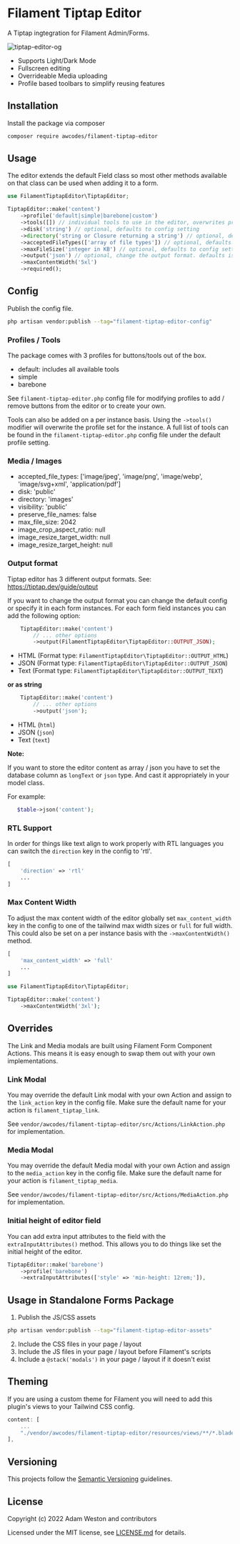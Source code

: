 # Filament Tiptap Editor

A Tiptap ingtegration for Filament Admin/Forms.

![tiptap-editor-og](https://user-images.githubusercontent.com/3596800/225422449-b1aa125f-7704-42c8-9efa-440972d88ca0.png)

- Supports Light/Dark Mode
- Fullscreen editing
- Overrideable Media uploading
- Profile based toolbars to simplify reusing features

## Installation

Install the package via composer

```bash
composer require awcodes/filament-tiptap-editor
```

## Usage

The editor extends the default Field class so most other methods available on that class can be used when adding it to a form.

```php
use FilamentTiptapEditor\TiptapEditor;

TiptapEditor::make('content')
    ->profile('default|simple|barebone|custom')
    ->tools([]) // individual tools to use in the editor, overwrites profile
    ->disk('string') // optional, defaults to config setting
    ->directory('string or Closure returning a string') // optional, defaults to config setting
    ->acceptedFileTypes(['array of file types']) // optional, defaults to config setting
    ->maxFileSize('integer in KB') // optional, defaults to config setting
    ->output('json') // optional, change the output format. defaults is html
    ->maxContentWidth('5xl')
    ->required();
```

## Config

Publish the config file.

```bash
php artisan vendor:publish --tag="filament-tiptap-editor-config"
```

### Profiles / Tools

The package comes with 3 profiles for buttons/tools out of the box.

- default: includes all available tools
- simple
- barebone

See `filament-tiptap-editor.php` config file for modifying profiles to add / remove buttons from the editor or to create your own.

Tools can also be added on a per instance basis. Using the `->tools()` modifier will overwrite the profile set for the instance. A full list of tools can be found in the `filament-tiptap-editor.php` config file under the default profile setting.

### Media / Images

- accepted_file_types: ['image/jpeg', 'image/png', 'image/webp', 'image/svg+xml', 'application/pdf']
- disk: 'public'
- directory: 'images'
- visibility: 'public'
- preserve_file_names: false
- max_file_size: 2042
- image_crop_aspect_ratio: null
- image_resize_target_width: null
- image_resize_target_height: null

### Output format

Tiptap editor has 3 different output formats.
See: https://tiptap.dev/guide/output

If you want to change the output format you can change the default config or specify it in each form instances.
For each form field instances you can add the following option:

```php
    TiptapEditor::make('content')
        // ... other options
        ->output(FilamentTiptapEditor\TiptapEditor::OUTPUT_JSON);
```

- HTML (Format type: `FilamentTiptapEditor\TiptapEditor::OUTPUT_HTML`)
- JSON (Format type: `FilamentTiptapEditor\TiptapEditor::OUTPUT_JSON`)
- Text (Format type: `FilamentTiptapEditor\TiptapEditor::OUTPUT_TEXT`)

**or as string**
```php
    TiptapEditor::make('content')
        // ... other options
        ->output('json');
```

- HTML (`html`)
- JSON (`json`)
- Text (`text`)

**Note:**

If you want to store the editor content as array / json you have to set the database column as `longText` or `json` type. And cast it appropriately in your model class.

For example:

```php
   $table->json('content');
```

### RTL Support

In order for things like text align to work properly with RTL languages you 
can switch the `direction` key in the config to 'rtl'.

```php
[
    'direction' => 'rtl'
    ...
]
```

### Max Content Width

To adjust the max content width of the editor globally set `max_content_width` 
key in the config to one of the tailwind max width sizes or `full` for full width. 
This could also be set on a per instance basis with the `->maxContentWidth()` method.

```php
[
    'max_content_width' => 'full'
    ...
]
```

```php
use FilamentTiptapEditor\TiptapEditor;

TiptapEditor::make('content')
    ->maxContentWidth('3xl');
```

## Overrides

The Link and Media modals are built using Filament Form Component Actions. This means it is easy enough to swap them out with your own implementations.

### Link Modal

You may override the default Link modal with your own Action and assign to the `link_action` key in the config file. Make sure the default name for your action is `filament_tiptap_link`.

See `vendor/awcodes/filament-tiptap-editor/src/Actions/LinkAction.php` for implementation.

### Media Modal

You may override the default Media modal with your own Action and assign to the `media_action` key in the config file. Make sure the default name for your action is `filament_tiptap_media`.

See `vendor/awcodes/filament-tiptap-editor/src/Actions/MediaAction.php` for implementation.

### Initial height of editor field

You can add extra input attributes to the field with the `extraInputAttributes()` method. This allows you to do things like set the initial height of the editor.

```php
TiptapEditor::make('barebone')
    ->profile('barebone')
    ->extraInputAttributes(['style' => 'min-height: 12rem;']),
```

## Usage in Standalone Forms Package

1. Publish the JS/CSS assets

```bash
php artisan vendor:publish --tag="filament-tiptap-editor-assets"
```

2. Include the CSS files in your page / layout
2. Include the JS files in your page / layout before Filament's scripts
3. Include a `@stack('modals')` in your page / layout if it doesn't exist

## Theming

If you are using a custom theme for Filament you will need to add this plugin's views to your Tailwind CSS config.

```js
content: [
    ...
    "./vendor/awcodes/filament-tiptap-editor/resources/views/**/*.blade.php",
],
```

## Versioning

This projects follow the [Semantic Versioning](https://semver.org/) guidelines.

## License

Copyright (c) 2022 Adam Weston and contributors

Licensed under the MIT license, see [LICENSE.md](LICENSE.md) for details.
